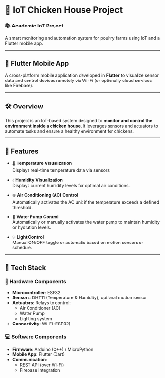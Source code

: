 # 🐔 IoT Chicken House Project

### 📚 Academic IoT Project  
A smart monitoring and automation system for poultry farms using IoT and a Flutter mobile app.

---

## 📱 Flutter Mobile App

A cross-platform mobile application developed in **Flutter** to visualize sensor data and control devices remotely via Wi-Fi (or optionally cloud services like Firebase).

---

## 🛠️ Overview

This project is an IoT-based system designed to **monitor and control the environment inside a chicken house**. It leverages sensors and actuators to automate tasks and ensure a healthy environment for chickens.

---

## 📌 Features

- 🌡️ **Temperature Visualization**  
  Displays real-time temperature data via sensors.
  
- 💧 **Humidity Visualization**  
  Displays current humidity levels for optimal air conditions.

- ❄️ **Air Conditioning (AC) Control**  
  Automatically activates the AC unit if the temperature exceeds a defined threshold.

- 🚿 **Water Pump Control**  
  Automatically or manually activates the water pump to maintain humidity or hydration levels.

- 💡 **Light Control**  
  Manual ON/OFF toggle or automatic based on motion sensors or schedule.

---

## 🔧 Tech Stack

### 🧱 Hardware Components

- **Microcontroller**: ESP32 
- **Sensors**: DHT11 (Temperature & Humidity), optional motion sensor
- **Actuators**: Relays to control:
  - Air Conditioner (AC)
  - Water Pump
  - Lighting system
- **Connectivity**: Wi-Fi (ESP32)

### 💻 Software Components

- **Firmware**: Arduino (C++) / MicroPython
- **Mobile App**: Flutter (Dart)
- **Communication**: 
  - REST API (over Wi-Fi)
  - Firebase integration

